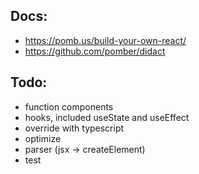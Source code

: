 ## Docs:

- https://pomb.us/build-your-own-react/
- https://github.com/pomber/didact


## Todo:

- function components
- hooks, included useState and useEffect
- override with typescript
- optimize
- parser (jsx -> createElement)
- test
